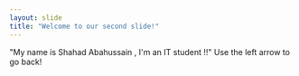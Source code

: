 ```yaml
---
layout: slide
title: "Welcome to our second slide!"
---
```

"My name is Shahad Abahussain , I'm an IT student !!"
Use the left arrow to go back!
